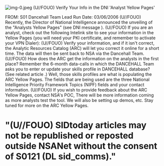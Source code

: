 ![img-0.jpeg](img-0.jpeg)
(U//FOUO) Verify Your Info in the DNI 'Analyst Yellow Pages'

FROM:
S01 Dancehall Team Lead
Run Date: 03/06/2006
(U//FOUO) Recently, the Director of National Intelligence announced the unveiling of the "Analysts Yellow Pages" (see DNI message ).
(U//FOUO) If you are an analyst, check out the following Intelink site to see your information in the Yellow Pages (you will need your PKI certificate, and remember to activate your VPN Dialer):
(U//FOUO) Verify your information, and if it isn't correct, the Analytic Resources Catalog (ARC) will let you correct it online for a short time. The data will then be sent back to NSA via the Dancehall Team.
(U//FOUO) How does the ARC get the information on the analysts in the first place? Remember the 6-month data-calls in which the DANCEHALL Team asks you to enter or update your skills profile in DANCEHALL database? (See related article .) Well, those skills profiles are what is populating the ARC Yellow Pages. The fields that are being used are the three National Intelligence Priority Framework Topics (NIPF) fields and your contact information.
(U//FOUO) If you wish to provide feedback about the ARC Yellow Pages, contact NSA's POC, There will be more information coming as more analysts test the tool. We will also be setting up demos, etc. Stay tuned for more on the ARC Yellow Pages.

# "(U//FOUO) SIDtoday articles may not be republished or reposted outside NSANet without the consent of S0121 (DL sid_comms)."
